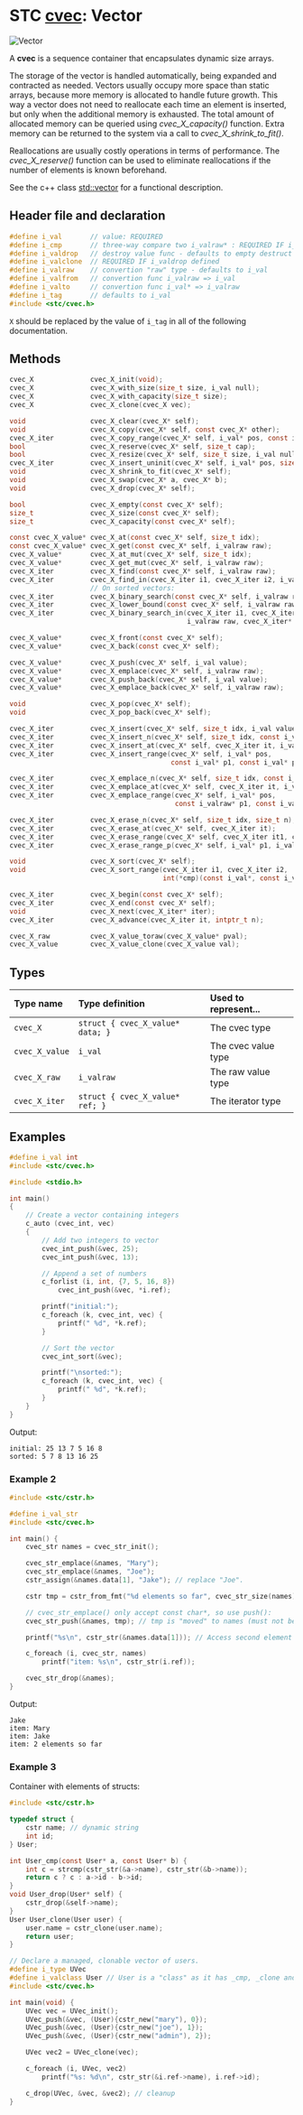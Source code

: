 # STC [cvec](../include/stc/cvec.h): Vector
![Vector](pics/vector.jpg)

A **cvec** is a sequence container that encapsulates dynamic size arrays.

The storage of the vector is handled automatically, being expanded and contracted as needed. Vectors usually occupy more space than static arrays, because more memory is allocated to handle future growth. This way a vector does not need to reallocate each time an element is inserted, but only when the additional memory is exhausted. The total amount of allocated memory can be queried using *cvec_X_capacity()* function. Extra memory can be returned to the system via a call to *cvec_X_shrink_to_fit()*.

Reallocations are usually costly operations in terms of performance. The *cvec_X_reserve()* function can be used to eliminate reallocations if the number of elements is known beforehand.

See the c++ class [std::vector](https://en.cppreference.com/w/cpp/container/vector) for a functional description.

## Header file and declaration

```c
#define i_val       // value: REQUIRED
#define i_cmp       // three-way compare two i_valraw* : REQUIRED IF i_valraw is a non-integral type
#define i_valdrop   // destroy value func - defaults to empty destruct
#define i_valclone  // REQUIRED IF i_valdrop defined
#define i_valraw    // convertion "raw" type - defaults to i_val
#define i_valfrom   // convertion func i_valraw => i_val
#define i_valto     // convertion func i_val* => i_valraw
#define i_tag       // defaults to i_val
#include <stc/cvec.h>
```
`X` should be replaced by the value of `i_tag` in all of the following documentation.

## Methods

```c
cvec_X              cvec_X_init(void);
cvec_X              cvec_X_with_size(size_t size, i_val null);
cvec_X              cvec_X_with_capacity(size_t size);
cvec_X              cvec_X_clone(cvec_X vec);

void                cvec_X_clear(cvec_X* self);
void                cvec_X_copy(cvec_X* self, const cvec_X* other);
cvec_X_iter         cvec_X_copy_range(cvec_X* self, i_val* pos, const i_val* p1, const i_val* p2);
bool                cvec_X_reserve(cvec_X* self, size_t cap);
bool                cvec_X_resize(cvec_X* self, size_t size, i_val null);
cvec_X_iter         cvec_X_insert_uninit(cvec_X* self, i_val* pos, size_t n);              // return pos iter 
void                cvec_X_shrink_to_fit(cvec_X* self);
void                cvec_X_swap(cvec_X* a, cvec_X* b);
void                cvec_X_drop(cvec_X* self);                                               // destructor

bool                cvec_X_empty(const cvec_X* self);
size_t              cvec_X_size(const cvec_X* self);
size_t              cvec_X_capacity(const cvec_X* self);

const cvec_X_value* cvec_X_at(const cvec_X* self, size_t idx);
const cvec_X_value* cvec_X_get(const cvec_X* self, i_valraw raw);                            // return NULL if not found
cvec_X_value*       cvec_X_at_mut(cvec_X* self, size_t idx);
cvec_X_value*       cvec_X_get_mut(cvec_X* self, i_valraw raw);                              // find mutable value, return value ptr
cvec_X_iter         cvec_X_find(const cvec_X* self, i_valraw raw);
cvec_X_iter         cvec_X_find_in(cvec_X_iter i1, cvec_X_iter i2, i_valraw raw);            // return cvec_X_end() if not found
                    // On sorted vectors:
cvec_X_iter         cvec_X_binary_search(const cvec_X* self, i_valraw raw);                  // at elem == raw, else end
cvec_X_iter         cvec_X_lower_bound(const cvec_X* self, i_valraw raw);                    // at first elem >= raw, else end
cvec_X_iter         cvec_X_binary_search_in(cvec_X_iter i1, cvec_X_iter i2,
                                            i_valraw raw, cvec_X_iter* lower_bound);

cvec_X_value*       cvec_X_front(const cvec_X* self);
cvec_X_value*       cvec_X_back(const cvec_X* self);

cvec_X_value*       cvec_X_push(cvec_X* self, i_val value);
cvec_X_value*       cvec_X_emplace(cvec_X* self, i_valraw raw);
cvec_X_value*       cvec_X_push_back(cvec_X* self, i_val value);                             // alias for push
cvec_X_value*       cvec_X_emplace_back(cvec_X* self, i_valraw raw);                         // alias for emplace

void                cvec_X_pop(cvec_X* self);
void                cvec_X_pop_back(cvec_X* self);                                           // alias for pop

cvec_X_iter         cvec_X_insert(cvec_X* self, size_t idx, i_val value);                    // move value 
cvec_X_iter         cvec_X_insert_n(cvec_X* self, size_t idx, const i_val[] arr, size_t n);  // move n values
cvec_X_iter         cvec_X_insert_at(cvec_X* self, cvec_X_iter it, i_val value);             // move value 
cvec_X_iter         cvec_X_insert_range(cvec_X* self, i_val* pos,
                                        const i_val* p1, const i_val* p2);

cvec_X_iter         cvec_X_emplace_n(cvec_X* self, size_t idx, const i_valraw[] arr, size_t n); // clone values
cvec_X_iter         cvec_X_emplace_at(cvec_X* self, cvec_X_iter it, i_valraw raw);
cvec_X_iter         cvec_X_emplace_range(cvec_X* self, i_val* pos,
                                         const i_valraw* p1, const i_valraw* p2);

cvec_X_iter         cvec_X_erase_n(cvec_X* self, size_t idx, size_t n);
cvec_X_iter         cvec_X_erase_at(cvec_X* self, cvec_X_iter it);
cvec_X_iter         cvec_X_erase_range(cvec_X* self, cvec_X_iter it1, cvec_X_iter it2);
cvec_X_iter         cvec_X_erase_range_p(cvec_X* self, i_val* p1, i_val* p2);

void                cvec_X_sort(cvec_X* self);
void                cvec_X_sort_range(cvec_X_iter i1, cvec_X_iter i2,
                                      int(*cmp)(const i_val*, const i_val*));

cvec_X_iter         cvec_X_begin(const cvec_X* self);
cvec_X_iter         cvec_X_end(const cvec_X* self);
void                cvec_X_next(cvec_X_iter* iter);
cvec_X_iter         cvec_X_advance(cvec_X_iter it, intptr_t n);

cvec_X_raw          cvec_X_value_toraw(cvec_X_value* pval);
cvec_X_value        cvec_X_value_clone(cvec_X_value val);
```

## Types

| Type name          | Type definition                   | Used to represent...   |
|:-------------------|:----------------------------------|:-----------------------|
| `cvec_X`           | `struct { cvec_X_value* data; }`  | The cvec type          |
| `cvec_X_value`     | `i_val`                           | The cvec value type    |
| `cvec_X_raw`       | `i_valraw`                        | The raw value type     |
| `cvec_X_iter`      | `struct { cvec_X_value* ref; }`   | The iterator type      |

## Examples
```c
#define i_val int
#include <stc/cvec.h>

#include <stdio.h>

int main()
{
    // Create a vector containing integers
    c_auto (cvec_int, vec)
    {
        // Add two integers to vector
        cvec_int_push(&vec, 25);
        cvec_int_push(&vec, 13);

        // Append a set of numbers
        c_forlist (i, int, {7, 5, 16, 8})
            cvec_int_push(&vec, *i.ref);

        printf("initial:");
        c_foreach (k, cvec_int, vec) {
            printf(" %d", *k.ref);
        }

        // Sort the vector
        cvec_int_sort(&vec);

        printf("\nsorted:");
        c_foreach (k, cvec_int, vec) {
            printf(" %d", *k.ref);
        }
    }
}
```
Output:
```
initial: 25 13 7 5 16 8
sorted: 5 7 8 13 16 25
```
### Example 2
```c
#include <stc/cstr.h>

#define i_val_str
#include <stc/cvec.h>

int main() {
    cvec_str names = cvec_str_init();

    cvec_str_emplace(&names, "Mary");
    cvec_str_emplace(&names, "Joe");
    cstr_assign(&names.data[1], "Jake"); // replace "Joe".

    cstr tmp = cstr_from_fmt("%d elements so far", cvec_str_size(names));

    // cvec_str_emplace() only accept const char*, so use push():
    cvec_str_push(&names, tmp); // tmp is "moved" to names (must not be dropped).

    printf("%s\n", cstr_str(&names.data[1])); // Access second element

    c_foreach (i, cvec_str, names)
        printf("item: %s\n", cstr_str(i.ref));

    cvec_str_drop(&names);
}
```
Output:
```
Jake
item: Mary
item: Jake
item: 2 elements so far
```
### Example 3

Container with elements of structs:
```c
#include <stc/cstr.h>

typedef struct {
    cstr name; // dynamic string
    int id;
} User;

int User_cmp(const User* a, const User* b) {
    int c = strcmp(cstr_str(&a->name), cstr_str(&b->name));
    return c ? c : a->id - b->id;
}
void User_drop(User* self) {
    cstr_drop(&self->name);
}
User User_clone(User user) {
    user.name = cstr_clone(user.name);
    return user;
}

// Declare a managed, clonable vector of users.
#define i_type UVec
#define i_valclass User // User is a "class" as it has _cmp, _clone and _drop functions.
#include <stc/cvec.h>

int main(void) {
    UVec vec = UVec_init();
    UVec_push(&vec, (User){cstr_new("mary"), 0});
    UVec_push(&vec, (User){cstr_new("joe"), 1});
    UVec_push(&vec, (User){cstr_new("admin"), 2});

    UVec vec2 = UVec_clone(vec);

    c_foreach (i, UVec, vec2)
        printf("%s: %d\n", cstr_str(&i.ref->name), i.ref->id);

    c_drop(UVec, &vec, &vec2); // cleanup
}
```